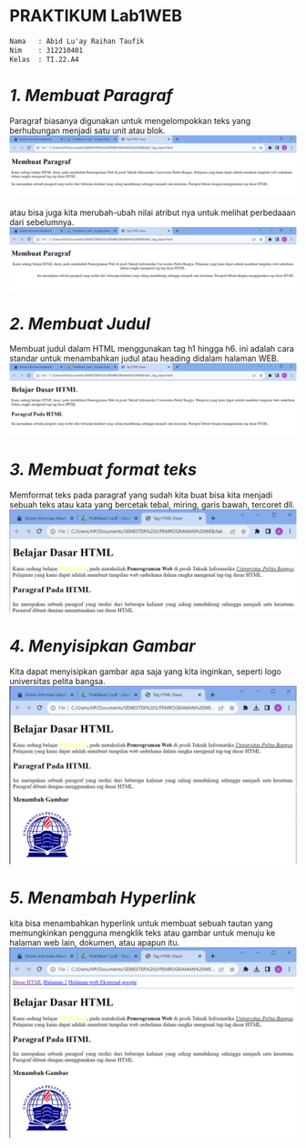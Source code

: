 # PRAKTIKUM Lab1WEB

```
Nama   : Abid Lu'ay Raihan Taufik
Nim    : 312210401
Kelas  : TI.22.A4
```
# *1. Membuat Paragraf*
Paragraf biasanya digunakan untuk mengelompokkan teks yang berhubungan menjadi satu unit atau blok.
![](ss/Membuat%20Paragraf.PNG)

atau bisa juga kita merubah-ubah nilai atribut nya untuk melihat perbedaaan dari sebelumnya.
![](ss/Mengubah%20atribut.PNG)
# *2. Membuat Judul*
Membuat judul dalam HTML menggunakan tag h1 hingga h6. ini adalah cara standar untuk menambahkan judul atau heading didalam halaman WEB.
![](ss/Membuat%20judul.PNG)
# *3. Membuat format teks*
Memformat teks pada paragraf yang sudah kita buat bisa kita menjadi sebuah teks atau kata yang bercetak tebal, miring, garis bawah, tercoret dll.
![](ss/Memformat%20teks.PNG)
# *4. Menyisipkan Gambar*
Kita dapat menyisipkan gambar apa saja yang kita inginkan, seperti logo universitas pelita bangsa.
![](ss/Menambah%20gambar.PNG)
# *5. Menambah Hyperlink*
kita bisa menambahkan hyperlink untuk membuat sebuah tautan yang memungkinkan pengguna mengklik teks atau gambar untuk menuju ke halaman web lain, dokumen, atau apapun itu.
![](ss/Menambah%20Hyperlink.PNG)




